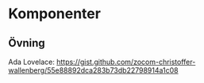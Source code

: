 # Komponenter

## Övning

Ada Lovelace: https://gist.github.com/zocom-christoffer-wallenberg/55e88892dca283b73db22798914a1c08
